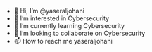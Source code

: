 - 👋 Hi, I’m @yaseraljohani
- 👀 I’m interested in Cybersecurity
- 🌱 I’m currently learning Cybersecurity
- 💞️ I’m looking to collaborate on Cybersecurity
- 📫 How to reach me yaseraljohani

<!---
yaseraljohani/yaseraljohani is a ✨ special ✨ repository because its `README.md` (this file) appears on your GitHub profile.
You can click the Preview link to take a look at your changes.
--->
